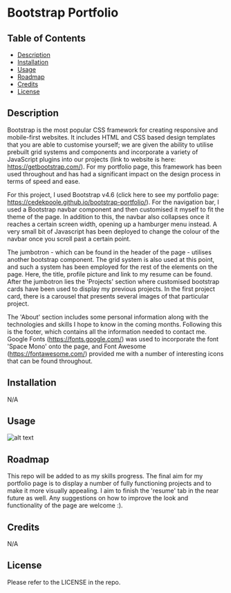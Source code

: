 # Bootstrap Portfolio

## Table of Contents 

- [Description](#description)
- [Installation](#installation)
- [Usage](#usage)
- [Roadmap](#roadmap)
- [Credits](#credits)
- [License](#license)

## Description 

Bootstrap is the most popular CSS framework for creating responsive and mobile-first websites. It includes HTML and CSS based design templates that you are able to customise yourself; we are given the ability to utilise prebuilt grid systems and components and incorporate a variety of JavaScript plugins into our projects (link to website is here: https://getbootstrap.com/). For my portfolio page, this framework has been used throughout and has had a significant impact on the design process in terms of speed and ease. 

For this project, I used Bootstrap v4.6 (click here to see my portfolio page: https://cedekpoole.github.io/bootstrap-portfolio/). For the navigation bar, I used a Bootstrap navbar component and then customised it myself to fit the theme of the page. In addition to this, the navbar also collapses once it reaches a certain screen width, opening up a hamburger menu instead. A very small bit of Javascript has been deployed to change the colour of the navbar once you scroll past a certain point.

The jumbotron - which can be found in the header of the page - utilises another bootstrap component. The grid system is also used at this point, and such a system has been employed for the rest of the elements on the page. Here, the title, profile picture and link to my resume can be found. After the jumbotron lies the 'Projects' section where customised bootstrap cards have been used to display my previous projects. In the first project card, there is a carousel that presents several images of that particular project. 

The 'About' section includes some personal information along with the technologies and skills I hope to know in the coming months. Following this is the footer, which contains all the information needed to contact me. Google Fonts (https://fonts.google.com/) was used to incorporate the font 'Space Mono' onto the page, and Font Awesome (https://fontawesome.com/) provided me with a number of interesting icons that can be found throughout. 

## Installation

N/A 

## Usage

![alt text](assets/images/bootstrap-portfolio.gif "Portfolio page gif")

## Roadmap

This repo will be added to as my skills progress. The final aim for my portfolio page is to display a number of fully functioning projects and to make it more visually appealing. I aim to finish the 'resume' tab in the near future as well. Any suggestions on how to improve the look and functionality of the page are welcome :). 

## Credits

N/A

## License 

Please refer to the LICENSE in the repo. 
